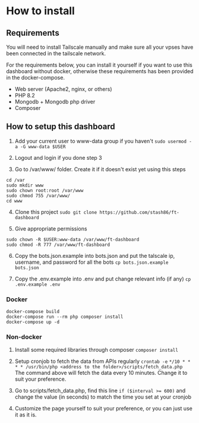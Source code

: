 # How to install
## Requirements
You will need to install Tailscale manually and make sure all your vpses have been connected in the tailscale network.

For the requirements below, you can install it yourself if you want to use this dashboard without docker, otherwise these requirements has been provided in the docker-compose.
* Web server (Apache2, nginx, or others)
* PHP 8.2
* Mongodb + Mongodb php driver
* Composer


## How to setup this dashboard
1. Add your current user to www-data group if you haven't
`sudo usermod -a -G www-data $USER`

2. Logout and login if you done step 3

3. Go to /var/www/ folder. Create it if it doesn't exist yet using this steps
```
cd /var
sudo mkdir www
sudo chown root:root /var/www
sudo chmod 755 /var/www/
cd www
```

4. Clone this project `sudo git clone https://github.com/stash86/ft-dashboard`

5. Give appropriate permissions
```
sudo chown -R $USER:www-data /var/www/ft-dashboard
sudo chmod -R 777 /var/www/ft-dashboard
```

6. Copy the bots.json.example into bots.json and put the talscale ip, username, and password for all the bots
`cp bots.json.example bots.json`

7. Copy the .env.example into .env and put change relevant info (if any)
`cp .env.example .env`

### Docker
```
docker-compose build
docker-compose run --rm php composer install
docker-compose up -d
```

### Non-docker
1. Install some required libraries through composer
`composer install`

2. Setup cronjob to fetch the data from APIs regularly `crontab -e`
`*/10 * * * * /usr/bin/php <address to the folder>/scripts/fetch_data.php`
The command above will fetch the data every 10 minutes. Change it to suit your preference.

3. Go to scripts/fetch_data.php, find this line `if ($interval >= 600)` and change the value (in seconds) to match the time you set at your cronjob

4. Customize the page yourself to suit your preference, or you can just use it as it is.